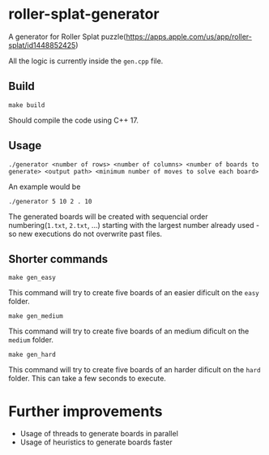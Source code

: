 # roller-splat-generator
A generator for Roller Splat puzzle(https://apps.apple.com/us/app/roller-splat/id1448852425)

All the logic is currently inside the `gen.cpp` file.

## Build

```
make build
```
Should compile the code using C++ 17.

## Usage
```
./generator <number of rows> <number of columns> <number of boards to generate> <output path> <minimum number of moves to solve each board>
```

An example would be

```
./generator 5 10 2 . 10
```

The generated boards will be created with sequencial order numbering(`1.txt`, `2.txt`, ...) starting with the largest number already used - so new executions do not overwrite past files.

## Shorter commands
```
make gen_easy
```
This command will try to create five boards of an easier dificult on the `easy` folder.

```
make gen_medium
```
This command will try to create five boards of an medium dificult  on the `medium` folder.

```
make gen_hard
```
This command will try to create five boards of an harder dificult on the `hard` folder. This can take a few seconds to execute.

# Further improvements
- Usage of threads to generate boards in parallel
- Usage of heuristics to generate boards faster
